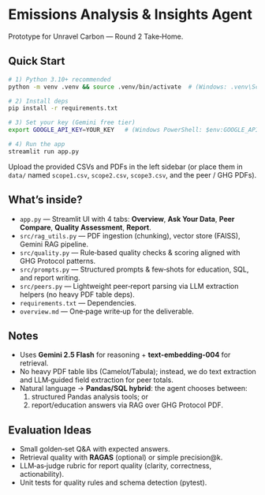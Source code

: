 # Emissions Analysis & Insights Agent

Prototype for Unravel Carbon — Round 2 Take‑Home.

## Quick Start

```bash
# 1) Python 3.10+ recommended
python -m venv .venv && source .venv/bin/activate  # (Windows: .venv\Scripts\activate)

# 2) Install deps
pip install -r requirements.txt

# 3) Set your key (Gemini free tier)
export GOOGLE_API_KEY=YOUR_KEY   # (Windows PowerShell: $env:GOOGLE_API_KEY="YOUR_KEY")

# 4) Run the app
streamlit run app.py
```

Upload the provided CSVs and PDFs in the left sidebar (or place them in `data/` named `scope1.csv`, `scope2.csv`, `scope3.csv`, and the peer / GHG PDFs).

## What’s inside?

- `app.py` — Streamlit UI with 4 tabs: **Overview**, **Ask Your Data**, **Peer Compare**, **Quality Assessment**, **Report**.
- `src/rag_utils.py` — PDF ingestion (chunking), vector store (FAISS), Gemini RAG pipeline.
- `src/quality.py` — Rule‑based quality checks & scoring aligned with GHG Protocol patterns.
- `src/prompts.py` — Structured prompts & few‑shots for education, SQL, and report writing.
- `src/peers.py` — Lightweight peer‑report parsing via LLM extraction helpers (no heavy PDF table deps).
- `requirements.txt` — Dependencies.
- `overview.md` — One‑page write‑up for the deliverable.

## Notes

- Uses **Gemini 2.5 Flash** for reasoning + **text-embedding-004** for retrieval.
- No heavy PDF table libs (Camelot/Tabula); instead, we do text extraction and LLM‑guided field extraction for peer totals.
- Natural language → **Pandas/SQL hybrid**: the agent chooses between:
  1) structured Pandas analysis tools; or
  2) report/education answers via RAG over GHG Protocol PDF.

## Evaluation Ideas

- Small golden‑set Q&A with expected answers.
- Retrieval quality with **RAGAS** (optional) or simple precision@k.
- LLM‑as‑judge rubric for report quality (clarity, correctness, actionability).
- Unit tests for quality rules and schema detection (pytest).

